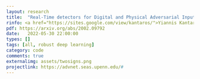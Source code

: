 ```yaml
---
layout: research
title:  "Real-Time detectors for Digital and Physical Adversarial Inputs to Perception Systems."
rinfo: <a href="https://sites.google.com/view/kantaros/">Yiannis Kantaros</a>, Taylor Carpenter, <u>Kaustubh Sridhar</u>, Yahan Yang, <a href="https://www.cis.upenn.edu/~lee/home/index.shtml">Insup Lee</a>, <a href="https://www.seas.upenn.edu/~weimerj/research.html">James Weimer</a>. <ul>➥ ACM/IEEE International Conference on Cyber-Physical Systems (ICCPS) 2021.</ul>
pdf: https://arxiv.org/abs/2002.09792
date:   2022-05-30 22:00:00
types: []
tags: [all, robust deep learning]
category: code
comments: true
externalimg: assets/twosigns.png
projectlink: https://advnet.seas.upenn.edu/#
---
```

